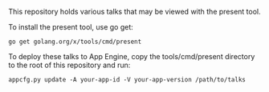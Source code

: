 This repository holds various talks that may be viewed with the present tool.

To install the present tool, use go get:

	go get golang.org/x/tools/cmd/present

To deploy these talks to App Engine, copy the tools/cmd/present directory to
the root of this repository and run:

	appcfg.py update -A your-app-id -V your-app-version /path/to/talks
